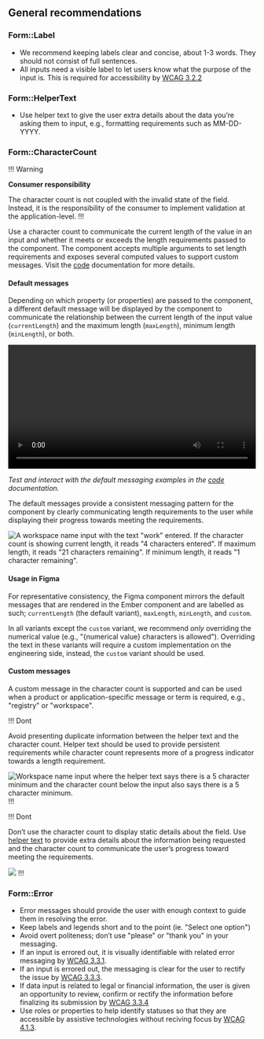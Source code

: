 ## General recommendations

### Form::Label

- We recommend keeping labels clear and concise, about 1-3 words. They should not consist of full sentences.
- All inputs need a visible label to let users know what the purpose of the input is. This is required for accessibility by [WCAG 3.2.2](https://www.w3.org/WAI/WCAG22/Understanding/labels-or-instructions.html)

### Form::HelperText

- Use helper text to give the user extra details about the data you’re asking them to input, e.g., formatting requirements such as MM-DD-YYYY.

### Form::CharacterCount

!!! Warning

**Consumer responsibility**

The character count is not coupled with the invalid state of the field. Instead, it is the responsibility of the consumer to implement validation at the application-level.
!!!

Use a character count to communicate the current length of the value in an input and whether it meets or exceeds the length requirements passed to the component. The component accepts multiple arguments to set length requirements and exposes several computed values to support custom messages. Visit the [code](/components/form/primitives?tab=code#formcharactercount-1) documentation for more details.

#### Default messages

Depending on which property (or properties) are passed to the component, a different default message will be displayed by the component to communicate the relationship between the current length of the input value (`currentLength`) and the maximum length (`maxLength`), minimum length (`minLength`), or both.

<video width="100%" controls loop>
  <source
    src="/assets/components/form/primitives/character-count-default-interactions.mp4"
    type="video/mp4"
  />
</video>

_Test and interact with the default messaging examples in the [code](/components/form/primitives?tab=code#formcharactercount-1) documentation._

The default messages provide a consistent messaging pattern for the component by clearly communicating length requirements to the user while displaying their progress towards meeting the requirements.

![A workspace name input with the text "work" entered. If the character count is showing current length, it reads "4 characters entered". If maximum length, it reads "21 characters remaining". If minimum length, it reads "1 character remaining".](/assets/components/form/primitives/character-count-defaults-filled.png)

#### Usage in Figma

For representative consistency, the Figma component mirrors the default messages that are rendered in the Ember component and are labelled as such; `currentLength` (the default variant), `maxLength`, `minLength`, and `custom`.

In all variants except the `custom` variant, we recommend _only_ overriding the numerical value (e.g., "{numerical value} characters is allowed"). Overriding the text in these variants will require a custom implementation on the engineering side, instead, the `custom` variant should be used.

#### Custom messages

A custom message in the character count is supported and can be used when a product or application-specific message or term is required, e.g., "registry" or "workspace".

!!! Dont

Avoid presenting duplicate information between the helper text and the character count. Helper text should be used to provide persistent requirements while character count represents more of a progress indicator towards a length requirement.

![Workspace name input where the helper text says there is a 5 character minimum and the character count below the input also says there is a 5 character minimum.](/assets/components/form/primitives/character-count-dont-helper-text-overlap.png)
!!!

!!! Dont

Don’t use the character count to display static details about the field. Use [helper text](/components/form/primitives#formhelpertext) to provide extra details about the information being requested and the character count to communicate the user’s progress toward meeting the requirements.

![](/assets/components/form/primitives/character-count-dont-helper-text.png)
!!!

### Form::Error

- Error messages should provide the user with enough context to guide them in resolving the error.
- Keep labels and legends short and to the point (ie. "Select one option")
- Avoid overt politeness; don’t use "please" or "thank you" in your messaging.
- If an input is errored out, it is visually identifiable with related error messaging by [WCAG 3.3.1](https://www.w3.org/WAI/WCAG22/Understanding/error-identification.html).
- If an input is errored out, the messaging is clear for the user to rectify the issue by [WCAG 3.3.3](https://www.w3.org/WAI/WCAG22/Understanding/error-suggestion.html).
- If data input is related to legal or financial information, the user is given an opportunity to review, confirm or rectify the information before finalizing its submission by [WCAG 3.3.4](https://www.w3.org/WAI/WCAG22/Understanding/error-prevention-legal-financial-data.html)
- Use roles or properties to help identify statuses so that they are accessible by assistive technologies without reciving focus by [WCAG 4.1.3](https://www.w3.org/WAI/WCAG22/Understanding/status-messages.html).